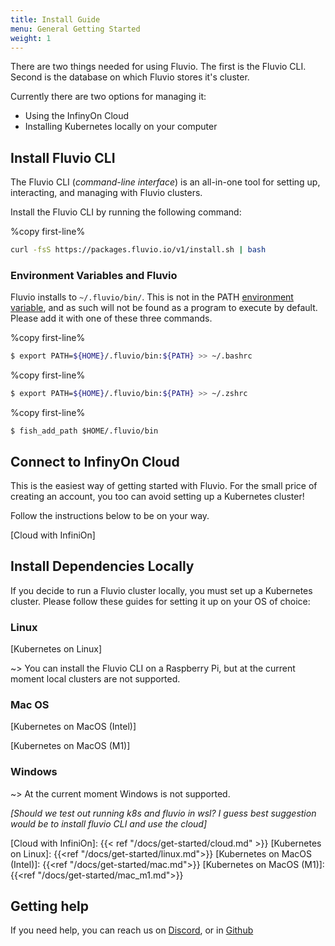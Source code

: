 ```yaml
---
title: Install Guide
menu: General Getting Started
weight: 1
---
```


There are two things needed for using Fluvio. The first is the Fluvio CLI.
Second is the database on which Fluvio stores it's cluster.

Currently there are two options for managing it:
- Using the InfinyOn Cloud
- Installing Kubernetes locally on your computer

## Install Fluvio CLI

The Fluvio CLI (_command-line interface_) is an all-in-one tool for setting up, interacting, and managing with Fluvio clusters.

Install the Fluvio CLI by running the following command:

%copy first-line%
```bash
curl -fsS https://packages.fluvio.io/v1/install.sh | bash
```

### Environment Variables and Fluvio

Fluvio installs to `~/.fluvio/bin/`. This is not in the PATH [environment variable], and as such will not be found as a program to execute by default. Please add it with one of these three commands.

%copy first-line%
```bash
$ export PATH=${HOME}/.fluvio/bin:${PATH} >> ~/.bashrc
```

%copy first-line%
```zsh
$ export PATH=${HOME}/.fluvio/bin:${PATH} >> ~/.zshrc
```

%copy first-line%
```fish
$ fish_add_path $HOME/.fluvio/bin
```
[environment variable]:(https://www.ibm.com/docs/en/aix/7.2?topic=accounts-path-environment-variable) 
## Connect to InfinyOn Cloud

This is the easiest way of getting started with Fluvio.
For the small price of creating an account, you too can avoid setting up a Kubernetes cluster!

Follow the instructions below to be on your way.

[Cloud with InfiniOn]

## Install Dependencies Locally

If you decide to run a Fluvio cluster locally, you must set up a Kubernetes cluster.
Please follow these guides for setting it up on your OS of choice:

### Linux

[Kubernetes on Linux]

~> You can install the Fluvio CLI on a Raspberry Pi, but at the current moment local clusters are not supported.

### Mac OS

[Kubernetes on MacOS (Intel)]

[Kubernetes on MacOS (M1)]

### Windows

~> At the current moment Windows is not supported.

_[Should we test out running k8s and fluvio in wsl?
I guess best suggestion would be to install fluvio CLI and use the cloud]_

[Cloud with InfiniOn]: {{< ref "/docs/get-started/cloud.md" >}}
[Kubernetes on Linux]: {{<ref "/docs/get-started/linux.md">}}
[Kubernetes on MacOS (Intel)]: {{<ref "/docs/get-started/mac.md">}}
[Kubernetes on MacOS (M1)]: {{<ref "/docs/get-started/mac_m1.md">}}


## Getting help

If you need help, you can reach us on [Discord](https://discordapp.com/invite/bBG2dTz),
or in [Github](https://github.com/infinyon/fluvio/issues)
